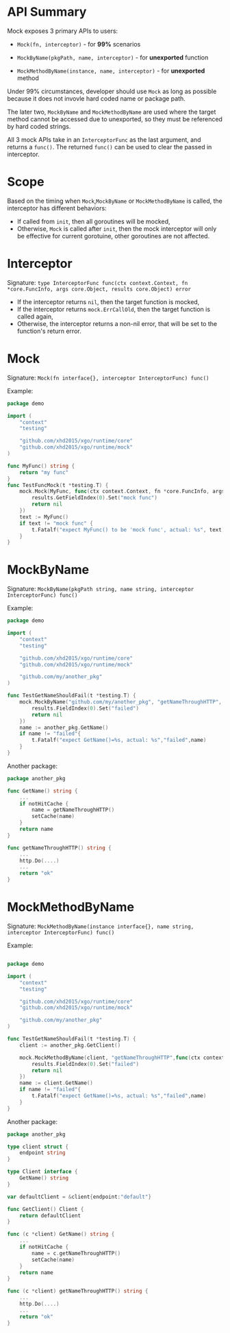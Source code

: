 # API Summary
Mock exposes 3 primary APIs to users:
- `Mock(fn, interceptor)` - for **99%** scenarios

- `MockByName(pkgPath, name, interceptor)` - for **unexported** function

- `MockMethodByName(instance, name, interceptor)` - for **unexported** method

Under 99% circumstances, developer should use `Mock` as long as possible because it does not invovle hard coded name or package path.

The later two, `MockByName` and `MockMethodByName` are used where the target method cannot be accessed due to unexported, so they must be referenced by hard coded strings.

All 3 mock APIs take in an `InterceptorFunc` as the last argument,  and returns a `func()`. The returned `func()` can be used to clear the passed in interceptor.

# Scope
Based on the timing when `Mock`,`MockByName` or `MockMethodByName` is called, the interceptor has different behaviors:
- If called from `init`, then all goroutines will be mocked,
- Otherwise, `Mock` is called after `init`, then the mock interceptor will only be effective for current gorotuine, other goroutines are not affected.

# Interceptor
Signature: `type InterceptorFunc func(ctx context.Context, fn *core.FuncInfo, args core.Object, results core.Object) error`

- If the interceptor returns `nil`, then the target function is mocked,
- If the interceptor returns `mock.ErrCallOld`, then the target function is called again,
- Otherwise, the interceptor returns a non-nil error, that will be set to the function's return error.

# Mock
Signature: `Mock(fn interface{}, interceptor InterceptorFunc) func()`

Example:
```go
package demo

import (
	"context"
	"testing"

	"github.com/xhd2015/xgo/runtime/core"
	"github.com/xhd2015/xgo/runtime/mock"
)

func MyFunc() string {
	return "my func"
}
func TestFuncMock(t *testing.T) {
	mock.Mock(MyFunc, func(ctx context.Context, fn *core.FuncInfo, args core.Object, results core.Object) error {
		results.GetFieldIndex(0).Set("mock func")
		return nil
	})
	text := MyFunc()
	if text != "mock func" {
		t.Fatalf("expect MyFunc() to be 'mock func', actual: %s", text)
	}
}
```

# MockByName
Signature:  `MockByName(pkgPath string, name string, interceptor InterceptorFunc) func()`

Example:
```go
package demo

import (
	"context"
	"testing"

	"github.com/xhd2015/xgo/runtime/core"
	"github.com/xhd2015/xgo/runtime/mock"

	"github.com/my/another_pkg"
)

func TestGetNameShouldFail(t *testing.T) {
	mock.MockByName("github.com/my/another_pkg", "getNameThroughHTTP", func(ctx context.Context, fn *core.FuncInfo, args, results core.Object) error {
        results.FieldIndex(0).Set("failed")
		return nil
	})
    name := another_pkg.GetName()
    if name != "failed"{
        t.Fatalf("expect GetName()=%s, actual: %s","failed",name)
    }
}
```

Another package:
```go
package another_pkg

func GetName() string {
    ...
    if notHitCache {
        name = getNameThroughHTTP()
        setCache(name)
    }
    return name
}

func getNameThroughHTTP() string {
    ...
    http.Do(....)
    ...
    return "ok"
}
```

# MockMethodByName
Signature: `MockMethodByName(instance interface{}, name string, interceptor InterceptorFunc) func()`

Example:
```go

package demo

import (
	"context"
	"testing"

	"github.com/xhd2015/xgo/runtime/core"
	"github.com/xhd2015/xgo/runtime/mock"

	"github.com/my/another_pkg"
)

func TestGetNameShouldFail(t *testing.T) {
    client := another_pkg.GetClient()

	mock.MockMethodByName(client, "getNameThroughHTTP",func(ctx context.Context, fn *core.FuncInfo, args, results core.Object) error {
        results.FieldIndex(0).Set("failed")
		return nil
	})
    name := client.GetName()
    if name != "failed"{
        t.Fatalf("expect GetName()=%s, actual: %s","failed",name)
    }
}
```

Another package:
```go
package another_pkg

type client struct {
    endpoint string
}

type Client interface {
    GetName() string
}

var defaultClient = &client{endpoint:"default"}

func GetClient() Client {
    return defaultClient
}

func (c *client) GetName() string {
    ...
    if notHitCache {
        name = c.getNameThroughHTTP()
        setCache(name)
    }
    return name
}

func (c *client) getNameThroughHTTP() string {
    ...
    http.Do(....)
    ...
    return "ok"
}
```
